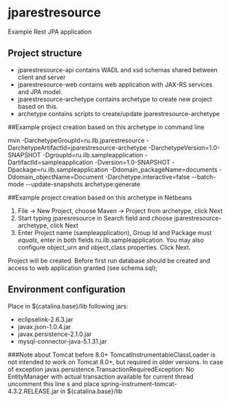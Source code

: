 # jparestresource
Example Rest JPA application

## Project structure
* jparestresource-api contains WADL and xsd schemas shared between client and server
* jparestresource-web contains web application with JAX-RS services and JPA model.
* jparestresource-archetype contains archetype to create new project based on this.
* archetype contains scripts to create/update jparestresource-archetype

##Example project creation based on this archetype in command line

mvn -DarchetypeGroupId=ru.ilb.jparestresource -DarchetypeArtifactId=jparestresource-archetype -DarchetypeVersion=1.0-SNAPSHOT -DgroupId=ru.ilb.sampleapplication -DartifactId=sampleapplication -Dversion=1.0-SNAPSHOT -Dpackage=ru.ilb.sampleapplication -Ddomain_packageName=documents -Ddomain_objectName=Document -Darchetype.interactive=false --batch-mode --update-snapshots archetype:generate


##Example project creation based on this archetype in Netbeans

1. File -> New Project, choose Maven -> Project from archetype, click Next
2. Start typing jparesresource in Search field and choose jparestresource-archetype, click Next
3. Enter Project name (sampleapplication), Group Id and Package must *equals*, enter in both fields ru.ilb.sampleapplication. You may also configure object_urn and object_class properties. Click Next.

Project will be created. Before first run database should be created and access to web application granted (see schema.sql);

## Environment configuration
Place in ${catalina.base}/lib following jars:
* eclipselink-2.6.3.jar
* javax.json-1.0.4.jar
* javax.persistence-2.1.0.jar
* mysql-connector-java-5.1.31.jar

###Note about Tomcat before 8.0+
TomcatInstrumentableClassLoader is not intended to work on Tomcat 8.0+, but required in older versions.
In case of exception javax.persistence.TransactionRequiredException: No EntityManager with actual transaction available for current thread 
uncomment this line s
<Loader loaderClass="org.springframework.instrument.classloading.tomcat.TomcatInstrumentableClassLoader"/>
and place spring-instrument-tomcat-4.3.2.RELEASE.jar in ${catalina.base}/lib
